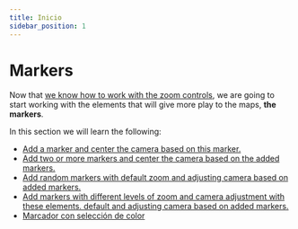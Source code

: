 ```yaml
---
title: Inicio
sidebar_position: 1
---
```


# Markers

Now that [we know how to work with the zoom controls](../zoom/positions-btn-texts.md), we are going to start working with the elements that will give more play to the maps, **the markers**.

In this section we will learn the following:
* [Add a marker and center the camera based on this marker.](./one-marker.md)
* [Add two or more markers and center the camera based on the added markers.](./two-or-more-markers.md)
* [Add random markers with default zoom and adjusting camera based on added markers.](./random-markers-default-zoom.md)
* [Add markers with different levels of zoom and camera adjustment with these elements. default and adjusting camera based on added markers.](./random-markers-select-zoom.md)
* [Marcador con selección de color](./marker-with-select-color.md)